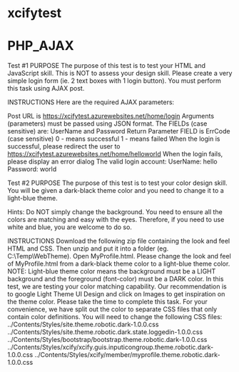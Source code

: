# xcifytest
# PHP_AJAX
Test #1
PURPOSE
The purpose of this test is to test your HTML and JavaScript skill. This is NOT to assess your design skill. Please create a very simple login form (ie. 2 text boxes with 1 login button).
You must perform this task using AJAX post.

INSTRUCTIONS
Here are the required AJAX parameters:

Post URL is https://xcifytest.azurewebsites.net/home/login
Arguments (parameters) must be passed using JSON format. The FIELDs (case sensitive) are: UserName and Password
Return Parameter FIELD is ErrCode (case sensitive)
0 - means successful
1 - means failed
When the login is successful, please redirect the user to https://xcifytest.azurewebsites.net/home/helloworld
When the login fails, please display an error dialog
The valid login account:
UserName: hello
Password: world


Test #2
PURPOSE
The purpose of this test is to test your color design skill. You will be given a dark-black theme color and you need to change it to a light-blue theme.

Hints: Do NOT simply change the background. You need to ensure all the colors are matching and easy with the eyes. Therefore, if you need to use white and blue, you are welcome to do so.

INSTRUCTIONS
Download the following zip file containing the look and feel HTML and CSS.
Then unzip and put it into a folder (eg. C:\Temp\WebTheme).
Open MyProfile.html.
Please change the look and feel of MyProfile.html from a dark-black theme color to a light-blue theme color.
NOTE: Light-blue theme color means the background must be a LIGHT background and the foreground (font-color) must be a DARK color.
In this test, we are testing your color matching capability. Our recommendation is to google Light Theme UI Design and click on Images to get inspiration on the theme color. Please take the time to complete this task.
For your convenience, we have split out the color to separate CSS files that only contain color definitions.
You will need to change the following CSS files:
../Contents/Styles/site.theme.robotic.dark-1.0.0.css
../Contents/Styles/site.theme.robotic.dark.state.loggedin-1.0.0.css
../Contents/Styles/bootstrap/bootstrap.theme.robotic.dark-1.0.0.css
../Contents/Styles/xcify/xcify.guis.inputicongroup.theme.robotic.dark-1.0.0.css
../Contents/Styles/xcify/member/myprofile.theme.robotic.dark-1.0.0.css
